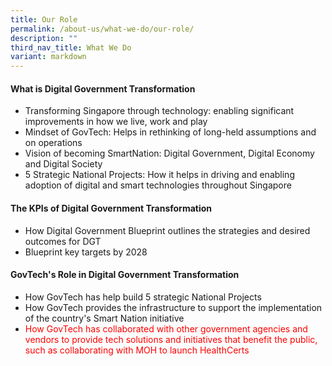 ```yaml
---
title: Our Role
permalink: /about-us/what-we-do/our-role/
description: ""
third_nav_title: What We Do
variant: markdown
---
```

#### What is Digital Government Transformation

* Transforming Singapore through technology: enabling significant improvements in how we live, work and play
* Mindset of GovTech: Helps in rethinking of long-held assumptions and on operations
* Vision of becoming SmartNation: Digital Government, Digital Economy and Digital Society
* 5 Strategic National Projects: How it helps in driving and enabling adoption of digital and smart technologies throughout Singapore

#### The KPIs of Digital Government Transformation
*  How Digital Government Blueprint outlines the strategies and desired outcomes for DGT 
* Blueprint key targets by 2028 

#### GovTech's Role in Digital Government Transformation
* How GovTech has help build 5 strategic National Projects
* How GovTech provides the infrastructure to support the implementation of the country's Smart Nation initiative
* <font color="ff0000"> How GovTech has collaborated with other government agencies and vendors to provide tech solutions and initiatives that benefit the public, such as collaborating with MOH to launch HealthCerts </font>